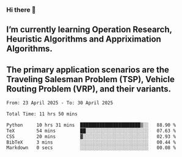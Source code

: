 ### Hi there 👋
## I’m currently learning Operation Research, Heuristic Algorithms and Appriximation Algorithms.
## The primary application scenarios are the Traveling Salesman Problem (TSP), Vehicle Routing Problem (VRP), and their variants.
<!--START_SECTION:waka-->

```txt
From: 23 April 2025 - To: 30 April 2025

Total Time: 11 hrs 50 mins

Python     10 hrs 31 mins  ██████████████████████▒░░   88.90 %
TeX        54 mins         ██░░░░░░░░░░░░░░░░░░░░░░░   07.63 %
CSS        20 mins         ▓░░░░░░░░░░░░░░░░░░░░░░░░   02.93 %
BibTeX     3 mins          ░░░░░░░░░░░░░░░░░░░░░░░░░   00.44 %
Markdown   0 secs          ░░░░░░░░░░░░░░░░░░░░░░░░░   00.08 %
```

<!--END_SECTION:waka-->
<!--
**Bookervsky/Bookervsky** is a ✨ _special_ ✨ repository because its `README.md` (this file) appears on your GitHub profile.

Here are some ideas to get you started:

- 🔭 I’m currently working on ...
- 🌱 I’m currently learning ...
- 👯 I’m looking to collaborate on ...
- 🤔 I’m looking for help with ...
- 💬 Ask me about ...
- 📫 How to reach me: ...
- 😄 Pronouns: ...
- ⚡ Fun fact: ...
-->
